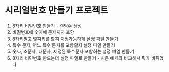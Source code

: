 
# 시리얼번호 만들기 프로젝트

1. 8자리 비밀번호 만들기 - 랜덤수 생성
2. 비밀번호에 숫자에 문자까지 포함
3. 8자리말고 몇자리를 할지 지정가능하게 설정 파일 만들기
4. 특수 문자, 어느 특수 문자를 포함할지 설정 파일 만들기
5. 숫자, 소문자, 대문자, 지정된 특수문자 포함하는 설정 파일 만들기
6. 8자리 비민번호 만드는데 설정 파일로 만들기 - 처음 예제와 비교해서 뭐가 바뀌었나
